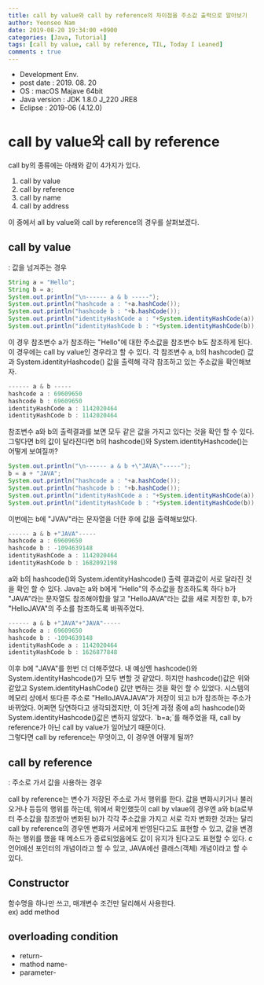 ```yaml
---
title: call by value와 call by reference의 차이점을 주소값 출력으로 알아보기
author: Yeonseo Nam
date: 2019-08-20 19:34:00 +0900
categories: [Java, Tutorial]
tags: [call by value, call by reference, TIL, Today I Leaned]
comments : true
---
```

* Development Env.
* post date : 2019. 08. 20
* OS : macOS Majave 64bit
* Java version : JDK 1.8.0 J_220 JRE8
* Eclipse : 2019-06 (4.12.0)


# call by value와 call by reference
<div>call by의 종류에는 아래와 같이 4가지가 있다.</div>

1. call by value
2. call by reference
3. call by name
4. call by address
<div>이 중에서 all by value와 call by reference의 경우를 살펴보겠다.</div>

## call by value
<div>: 값을 넘겨주는 경우</div>

```java
String a = "Hello";
String b = a;
System.out.println("\n------ a & b -----");
System.out.println("hashcode a : "+a.hashCode());
System.out.println("hashcode b : "+b.hashCode());
System.out.println("identityHashCode a : "+System.identityHashCode(a));
System.out.println("identityHashCode b : "+System.identityHashCode(b));
```
<div>이 경우 참조변수 a가 참조하는 "Hello"에 대한 주소값을 참조변수 b도 참조하게 된다. 이 경우에는 call by value인 경우라고 할 수 있다. 각 참조변수 a, b의 hashcode() 값과 System.identityHashcode() 값을 출력해 각각 참조하고 있는 주소값을 확인해보자.</div>

```java
------ a & b -----
hashcode a : 69609650
hashcode b : 69609650
identityHashCode a : 1142020464
identityHashCode b : 1142020464
```
<div>참조변수 a와 b의 출력결과를 보면 모두 같은 값을 가지고 있다는 것을 확인 할 수 있다. 그렇다면 b의 값이 달라진다면 b의 hashcode()와 System.identityHashcode()는 어떻게 보여질까? </div>

```java
System.out.println("\n------ a & b +\"JAVA\"-----");
b = a + "JAVA";
System.out.println("hashcode a : "+a.hashCode());
System.out.println("hashcode b : "+b.hashCode());
System.out.println("identityHashCode a : "+System.identityHashCode(a));
System.out.println("identityHashCode b : "+System.identityHashCode(b));
```
<div>이번에는 b에 "JVAV"라는 문자열을 더한 후에 값을 출력해보았다.</div>

```java
------ a & b +"JAVA"-----
hashcode a : 69609650
hashcode b : -1094639148
identityHashCode a : 1142020464
identityHashCode b : 1682092198
```
<div>a와 b의 hashcode()와 System.identityHashcode() 출력 결과값이 서로 달라진 것을 확인 할 수 있다. Java는 a와 b에게 "Hello"의 주소값을 참조하도록 하다 b가 "JAVA"라는 문자열도 참조해야함을 알고 "HelloJAVA"라는 값을 새로 저장한 후, b가 "HelloJAVA"의 주소를 참조하도록 바꿔주었다.</div>

```java
------ a & b +"JAVA"+"JAVA"-----
hashcode a : 69609650
hashcode b : -1094639148
identityHashCode a : 1142020464
identityHashCode b : 1626877848
```
<div>이후 b에 "JAVA"를 한번 더 더해주었다. 내 예상엔 hashcode()와 System.identityHashcode()가 모두 변할 것 같았다. 하지만 hashcode()값은 위와 같았고 System.identityHashCode() 값만 변하는 것을 확인 할 수 있었다. 시스템의 메모리 상에서 또다른 주소로 "HelloJAVAJAVA"가 저장이 되고 b가 참조하는 주소가 바뀌었다. 어쩌면 당연하다고 생각되겠지만, 이 3단계 과정 중에 a의 hashcode()와 System.identityHashcode()값은 변하지 않았다. `b=a;`를 해주었을 때, call by reference가 아닌 call by value가 일어났기 때문이다.</div>
<div>
그렇다면 call by reference는 무엇이고, 이 경우엔 어떻게 될까?</div>

## call by reference
<div>: 주소로 가서 값을 사용하는 경우

call by reference는 변수가 저장된 주소로 가서 행위를 한다. 값을 변화시키거나 불러오거나 등등의 행위를 하는데, 위에서 확인했듯이 call by vlaue의 경우엔 a와 b(a로부터 주소값을 참조받아 변화된 b)가 각각 주소값을 가지고 서로 각자 변화한 것과는 달리 call by reference의 경우엔 변화가 서로에게 반영된다고도 표현할 수 있고, 값을 변경하는 행위를 했을 때 메소드가 종료되었음에도 값이 유지가 된다고도 표현할 수 있다. c언어에선 포인터의 개념이라고 할 수 있고, JAVA에선 클래스(객체) 개념이라고 할 수 있다.</div>

## Constructor
<div>함수명을 하나만 쓰고, 매개변수 조건만 달리해서 사용한다. </div>
<div>ex) add method</div>

## overloading condition
* return-
* mathod name-
* parameter-
